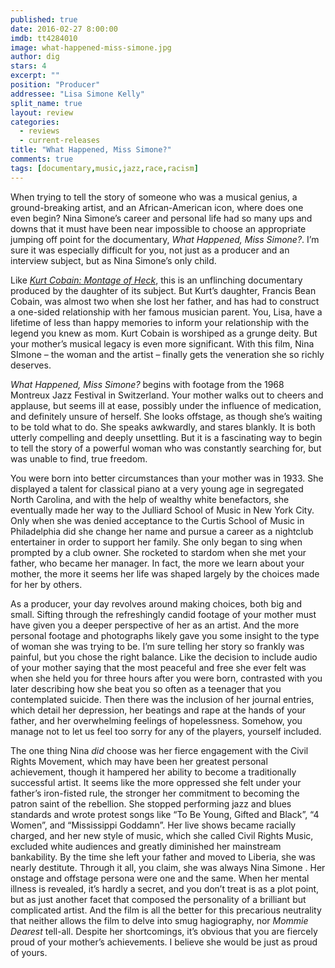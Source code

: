 ```yaml
---
published: true
date: 2016-02-27 8:00:00
imdb: tt4284010
image: what-happened-miss-simone.jpg
author: dig
stars: 4
excerpt: ""
position: "Producer"
addressee: "Lisa Simone Kelly"
split_name: true
layout: review
categories: 
  - reviews
  - current-releases
title: "What Happened, Miss Simone?"
comments: true
tags: [documentary,music,jazz,race,racism]
---
```

When trying to tell the story of someone who was a musical genius, a ground-breaking artist, and an African-American icon, where does one even begin? Nina Simone’s career and personal life had so many ups and downs that it must have been near impossible to choose an appropriate jumping off point for the documentary, _What Happened, Miss Simone?_. I’m sure it was especially difficult for you, not just as a producer and an interview subject, but as Nina Simone’s only child. 

Like [_Kurt Cobain: Montage of Heck_](http://www.dearcastandcrew.com/content/2015/5/13/kurt-cobain-montage-of-heck.html), this is an unflinching documentary produced by the daughter of its subject. But Kurt’s daughter, Francis Bean Cobain, was almost two when she lost her father, and has had to construct a one-sided relationship with her famous musician parent. You, Lisa, have a lifetime of less than happy memories to inform your relationship with the legend you knew as mom. Kurt Cobain is worshiped as a grunge deity. But your mother’s musical legacy is even more significant. With this film, Nina SImone – the woman and the artist – finally gets the veneration she so richly deserves.

_What Happened, Miss Simone?_ begins with footage from the 1968 Montreux Jazz Festival in Switzerland. Your mother walks out to cheers and applause, but seems ill at ease, possibly under the influence of medication, and definitely unsure of herself. She looks offstage, as though she’s waiting to be told what to do. She speaks awkwardly, and stares blankly. It is both utterly compelling and deeply unsettling. But it is a fascinating way to begin to tell the story of a powerful woman who was constantly searching for, but was unable to find, true freedom.

You were born into better circumstances than your mother was in 1933. She displayed a talent for classical piano at a very young age in segregated North Carolina, and with the help of wealthy white benefactors, she eventually made her way to the Julliard School of Music in New York City. Only when she was denied acceptance to the Curtis School of Music in Philadelphia did she change her name and pursue a career as a nightclub entertainer in order to support her family. She only began to sing when prompted by a club owner. She rocketed to stardom when she met your father, who became her manager. In fact, the more we learn about your mother, the more it seems her life was shaped largely by the choices made for her by others.

As a producer, your day revolves around making choices, both big and small. Sifting through the refreshingly candid footage of your mother must have given you a deeper perspective of her as an artist. And the more personal footage and photographs likely gave you some insight to the type of woman she was trying to be. I’m sure telling her story so frankly was painful, but you chose the right balance. Like the decision to include audio of your mother saying that the most peaceful and free she ever felt was when she held you for three hours after you were born, contrasted with you later describing how she beat you so often as a teenager that you contemplated suicide. Then there was the inclusion of her journal entries, which detail her depression, her beatings and rape at the hands of your father, and her overwhelming feelings of hopelessness. Somehow, you manage not to let us feel too sorry for any of the players, yourself included. 

The one thing Nina _did_ choose was her fierce engagement with the Civil Rights Movement, which may have been her greatest personal achievement, though it hampered her ability to become a traditionally successful artist. It seems like the more oppressed she felt under your father’s iron-fisted rule, the stronger her commitment to becoming the patron saint of the rebellion. She stopped performing jazz and blues standards and wrote protest songs like “To Be Young, Gifted and Black”, “4 Women”, and “Mississippi Goddamn”. Her live shows became racially charged, and her new style of music, which she called Civil Rights Music, excluded white audiences and greatly diminished her mainstream bankability. By the time she left your father and moved to Liberia, she was nearly destitute. 
Through it all, you claim, she was always Nina Simone
. Her onstage and offstage persona were one and the same. When her mental illness is revealed, it’s hardly a secret, and you don’t treat is as a plot point, but as just another facet that composed the personality of a brilliant but complicated artist. And the film is all the better for this precarious neutrality that neither allows the film to delve into smug hagiography, nor _Mommie Dearest_ tell-all. Despite her shortcomings, it’s obvious that you are fiercely proud of your mother’s achievements. I believe she would be just as proud of yours.